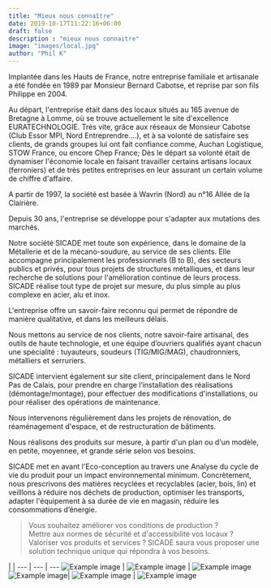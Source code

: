 ```yaml
---
title: "Mieux nous connaître"
date: 2019-10-17T11:22:16+06:00
draft: false
description : "mieux nous connaitre"
image: "images/local.jpg"
author: "Phil K"
---
```


Implantée dans les Hauts de France, notre entreprise familiale et artisanale a été fondée en 1989 par Monsieur Bernard Cabotse, et reprise par son fils Philippe en 2004.

Au départ, l'entreprise était dans des locaux situés au 165 avenue de Bretagne à Lomme, où se trouve actuellement le site d'excellence EURATECHNOLOGIE.
Très vite, grâce aux réseaux de Monsieur Cabotse (Club Essor MPI, Nord Entreprendre....), et à sa volonté de satisfaire ses clients, de grands groupes lui ont fait confiance comme, Auchan Logistique, STOW France, ou encore Chep France; Dès le départ sa volonté était de dynamiser l'économie locale en faisant travailler certains artisans locaux (ferroniers) et de très petites entreprises en leur assurant un certain volume de chiffre d'affaire.    

A partir de 1997, la société est basée à Wavrin (Nord) au n°16 Allée de la Clairière.

Depuis 30 ans, l'entreprise se développe pour s'adapter aux mutations des marchés.

Notre société SICADE met toute son expérience, dans le domaine de la Métallerie et de la mécano-soudure, au service de ses clients. Elle accompagne principalement les professionnels (B to B), des secteurs publics et privés, pour tous projets de structures métalliques, et dans leur recherche de solutions pour l'amélioration continue de leurs process. 
SICADE réalise tout type de projet sur mesure, du plus simple au plus complexe en acier, alu et inox. 

L'entreprise offre un savoir-faire reconnu qui permet de répondre de manière qualitative, et dans les meilleurs délais.

Nous mettons au service de nos clients, notre savoir-faire artisanal, des outils de haute technologie, et une équipe  d’ouvriers qualifiés ayant chacun une spécialité : tuyauteurs, soudeurs (TIG/MIG/MAG), chaudronniers, métalliers et serruriers.

SICADE intervient également sur site client, principalement dans le Nord Pas de Calais, pour prendre en charge l’installation des réalisations (démontage/montage), pour effectuer des modifications d'installations, ou pour réaliser des opérations de maintenance. 

Nous intervenons régulièrement dans les projets de rénovation, de réaménagement d'espace, et de restructuration de bâtiments.

Nous réalisons des produits sur mesure, à partir d'un plan ou d'un modèle, en petite,  moyennee, et grande série selon vos besoins.

SICADE met en avant l'Eco-conception au travers une Analyse du cycle de vie du produit pour un impact environnemental minimum.
Concrètement, nous prescrivons des matières recyclées et recyclables (acier, bois, lin) et veilllons à réduire nos déchets de production, optimiser les transports, adapter l'équipement à sa durée de vie en magasin, réduire les consommations d’énergie.

>Vous souhaitez améliorer vos conditions de production ?       
>Mettre aux normes de sécurité et d'accessibilité vos locaux ? 
Valoriser vos produits et services ?
>SICADE saura vous proposer une solution technique unique qui répondra à vos besoins. 

                                                                                                                                                      
                             
                                         

 | | 
--- | --- | ---
![Example image](/images/perceuse.png) | ![Example image](/images/soudeur2.jpg) | ![Example image](/images/meuleuse.jpg) 
 ![Example image](/images/atelier.png)| ![Example image](/images/rolls.jpg) | ![Example image](/images/atelier2.png)